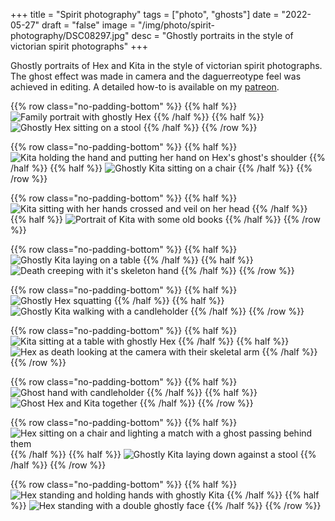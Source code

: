 +++
title = "Spirit photography"
tags = ["photo", "ghosts"]
date = "2022-05-27"
draft = "false"
image = "/img/photo/spirit-photography/DSC08297.jpg"
desc = "Ghostly portraits in the style of victorian spirit photographs"
+++

Ghostly portraits of Hex and Kita in the style of victorian spirit photographs. The ghost effect was made in camera and the daguerreotype feel was achieved in editing. A detailed how-to is available on my [patreon](https://www.patreon.com/ritualdust).

{{% row class="no-padding-bottom" %}}
{{% half %}}
![Family portrait with ghostly Hex](/img/photo/spirit-photography/DSC08297.jpg "Family portrait with ghostly Hex")
{{% /half %}}
{{% half %}}
![Ghostly Hex sitting on a stool](/img/photo/spirit-photography/DSC08307.jpg "Ghostly Hex sitting on a stool")
{{% /half %}}
{{% /row %}}

{{% row class="no-padding-bottom" %}}
{{% half %}}
![Kita holding the hand and putting her hand on Hex's ghost's shoulder](/img/photo/spirit-photography/DSC08322.jpg "Kita holding the hand and putting her hand on Hex's ghost's shoulder")
{{% /half %}}
{{% half %}}
![Ghostly Kita sitting on a chair](/img/photo/spirit-photography/DSC08292.jpg "Ghostly Kita sitting on a chair")
{{% /half %}}
{{% /row %}}

{{% row class="no-padding-bottom" %}}
{{% half %}}
![Kita sitting with her hands crossed and veil on her head](/img/photo/spirit-photography/DSC08331.jpg "Kita sitting with her hands crossed and veil on her head")
{{% /half %}}
{{% half %}}
![Portrait of Kita with some old books](/img/photo/spirit-photography/DSC08291.jpg "Portrait of Kita with some old books")
{{% /half %}}
{{% /row %}}

{{% row class="no-padding-bottom" %}}
{{% half %}}
![Ghostly Kita laying on a table](/img/photo/spirit-photography/DSC08336.jpg "Ghostly Kita laying on a table")
{{% /half %}}
{{% half %}}
![Death creeping with it's skeleton hand](/img/photo/spirit-photography/DSC08328.jpg "Death creeping with it's skeleton hand")
{{% /half %}}
{{% /row %}}

{{% row class="no-padding-bottom" %}}
{{% half %}}
![Ghostly Hex squatting](/img/photo/spirit-photography/DSC08347.jpg "Ghostly Hex squatting")
{{% /half %}}
{{% half %}}
![Ghostly Kita walking with a candleholder](/img/photo/spirit-photography/DSC08300.jpg "Ghostly Kita walking with a candleholder")
{{% /half %}}
{{% /row %}}

{{% row class="no-padding-bottom" %}}
{{% half %}}
![Kita sitting at a table with ghostly Hex](/img/photo/spirit-photography/DSC08325.jpg "Kita sitting at a table with ghostly Hex")
{{% /half %}}
{{% half %}}
![Hex as death looking at the camera with their skeletal arm](/img/photo/spirit-photography/DSC08330.jpg "Hex as death looking at the camera with their skeletal arm")
{{% /half %}}
{{% /row %}}

{{% row class="no-padding-bottom" %}}
{{% half %}}
![Ghost hand with candleholder](/img/photo/spirit-photography/DSC08341.jpg "Ghost hand with candleholder")
{{% /half %}}
{{% half %}}
![Ghost Hex and Kita together](/img/photo/spirit-photography/DSC08306.jpg "Ghost Hex and Kita together")
{{% /half %}}
{{% /row %}}

{{% row class="no-padding-bottom" %}}
{{% half %}}
![Hex sitting on a chair and lighting a match with a ghost passing behind them](/img/photo/spirit-photography/DSC08314.jpg "Hex sitting on a chair and lighting a match with a ghost passing behind them")
{{% /half %}}
{{% half %}}
![Ghostly Kita laying down against a stool](/img/photo/spirit-photography/DSC08349.jpg "Ghostly Kita laying down against a stool")
{{% /half %}}
{{% /row %}}

{{% row class="no-padding-bottom" %}}
{{% half %}}
![Hex standing and holding hands with ghostly Kita](/img/photo/spirit-photography/DSC08319.jpg "Hex standing and holding hands with ghostly Kita")
{{% /half %}}
{{% half %}}
![Hex standing with a double ghostly face](/img/photo/spirit-photography/DSC08345.jpg "Hex standing with a double ghostly face")
{{% /half %}}
{{% /row %}}
